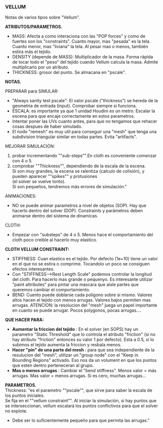 ### VELLUM  

Notas de varios tipos sobre "Vellum".  

**ATRIBUTOS/PARAMETROS.**   

- MASS: Afecta a como interaciona con las "POP forces" y como de fuertes son los "constraints". Cuanto mayor, mas "pesada" es la tela. Cuanto menor, mas "liviana" la tela. Al pesar mas o menos, también estira más el tejido.   
- DENSITY (depende de MASS): Multiplicador de la masa. Forma rápida de tocar todo el "peso" del tejido cuando Vellum calcula la masa. Admite multiplicarlo por un atributo.   
- THICKNESS: grosor del punto. Se almacana en "pscale".   

**NOTAS.**   

PREPARAR para SIMULAR:   

- "Always sanity test pscale": El valor pscale ("thickness") se hereda de la geometria de entrada (input). Comprobar siempre si funciona.   
- ESCALA: es importante ya que 1 unidad Houdini es un metro. Escalar la escena para que encaje correctamente en estos parametros.   
- Intentar poner las UVs cuanto antes, para que no tengamos que rehacer cosas despues de haber simulado.   
- El nodo "remesh" es muy util para conseguir una "mesh" que tenga una subdivision triangular similar en todas partes. Evita "artifacts".

MEJORAR SIMULACIÓN:   
  1) probar incrementando ""sub-steps"".En cloth es conveniente comenzar con 4 o 5.   
  2) comprobar ""Thickness"", dependiendo de la escala de la escena.   
     Si son muy grandes, la escena se ralentiza (calculo de colisión), y pueden aparecer ""spikes"" y protusiones   
     (el solver se vuelve tonto).   
     Si son pequeños, tendremos más errores de simulación."   

ANIMACIONES:
- NO se puede animar parametros a nivel de objetos (SOP). Hay que hacerlo dentro del solver (DOP). Constraints y parámetros deben animarse dentro del sistema de dinamicas.   

CLOTH:
- Empezar con "substeps" de 4 o 5. Menos hace el comportamiento del cloth poco creible al hacerlo muy elastico.   

**CLOTH VELLUM CONSTRAINT:**   
- STIFFNESS: Cuan elastico es el tejido. Por defecto (1e+10) tiene un valor en el que no se estira o comprime. Tocandolo un poco se consiguen efectos interesantes.   
- Con "STIFFNESS-->Rest Length Scale" podemos controlar la longitud del cloth. Para hacerlo mas grande o pequenyo. Es interesante utilizar "paint attributes" para pintar una mascara que aisle partes que queremos cambiar el comportamiento.
- BEND: Cuento puede doblarse cada poligono sobre si mismo. Valores altos hacen el tejido con menos arrugas. Valores bajos permiten mas arrugas. ATENCION: la resolucion del "mesh" juega un papel importante en cuanto se puede arrugar. Pocos polygonos, pocas arrugas....

**QUE HACER PARA:**   
- **Aumentar la friccion del tejido** : En el solver (en SOPS) hay un parametro "Static Threshold" que lo controla el atributo "friction" (si no hay atributo "friction" entonces su valor 1 por defecto). Esta a 0.5, si lo subimos el tejido aumenta la friccion y resbala menos.   
- **Hacer "pin" de una parte del mesh** : para que sea independiente de la resulucion del "mesh", utilizar un "group node" con el "Keep in Bounding Regions" activado. Eso nos da un volument en que los puntos que esten dentro perteneceran al grupo.
- **Mas o menos arrugas** : Cambiar el "bend stiffness". Menos valor = más arrugas. Mas valor = menos arrugas. Si es cero, muchas arrugas...   

**PARAMETROS.**   
Thickness: "es el parametro ""pscale"", que sirve para saber la escala de los puntos iniciales.   
Se fija en el ""vellum constraint"". Al iniciar la simulación, si hay puntos que se interseccionan, vellum escalará los puntos conflictivos para que el  solver no explote.
- Debe ser lo suficientemente pequeño para que permita las arrugas."



